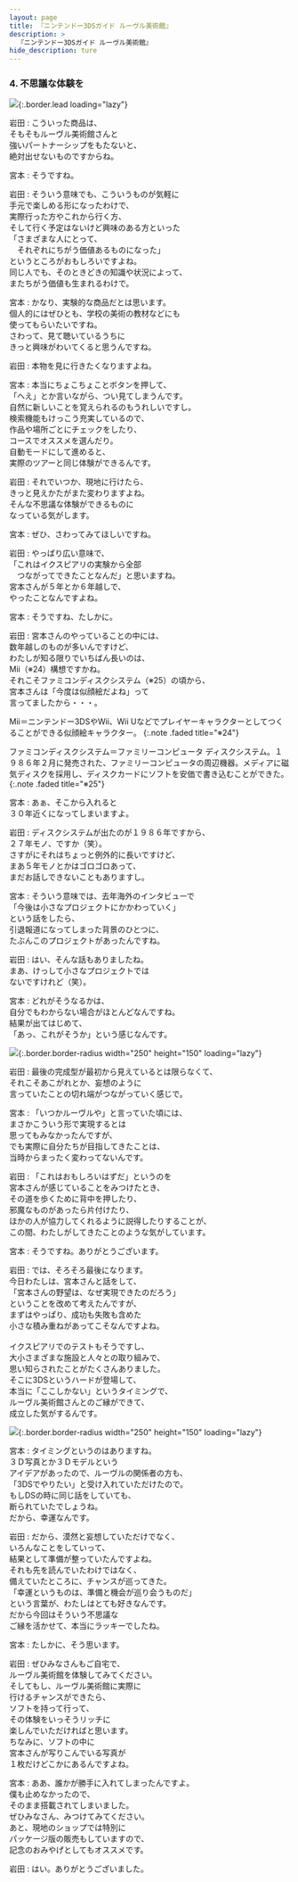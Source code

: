 ```yaml
---
layout: page
title: 『ニンテンドー3DSガイド ルーヴル美術館』
description: >
  『ニンテンドー3DSガイド ルーヴル美術館』
hide_description: ture
---
```


### 4. 不思議な体験を

![](/interviews/jp/3ds/al8j/vol1/img/mainvisual4.jpg){:.border.lead loading="lazy"}

岩田
: こういった商品は、<br>そもそもルーヴル美術館さんと<br>強いパートナーシップをもたないと、<br>絶対出せないものですからね。

宮本
: そうですね。

岩田
: そういう意味でも、こういうものが気軽に<br>手元で楽しめる形になったわけで、<br>実際行った方やこれから行く方、<br>そして行く予定はないけど興味のある方といった<br>「さまざまな人にとって、<br>　それぞれにちがう価値あるものになった」<br>というところがおもしろいですよね。<br>同じ人でも、そのときどきの知識や状況によって、<br>またちがう価値も生まれるわけで。

宮本
: かなり、実験的な商品だとは思います。<br>個人的にはぜひとも、学校の美術の教材などにも<br>使ってもらいたいですね。<br>さわって、見て聴いているうちに<br>きっと興味がわいてくると思うんですね。

岩田
: 本物を見に行きたくなりますよね。

宮本
: 本当にちょこちょことボタンを押して、<br>「へえ」とか言いながら、つい見てしまうんです。<br>自然に新しいことを覚えられるのもうれしいですし。<br>検索機能もけっこう充実しているので、<br>作品や場所ごとにチェックをしたり、<br>コースでオススメを選んだり。<br>自動モードにして進めると、<br>実際のツアーと同じ体験ができるんです。

岩田
: それでいつか、現地に行けたら、<br>きっと見えかたがまた変わりますよね。<br>そんな不思議な体験ができるものに<br>なっている気がします。

宮本
: ぜひ、さわってみてほしいですね。

岩田
: やっぱり広い意味で、<br>「これはイクスピアリの実験から全部<br>　つながってできたことなんだ」と思いますね。<br>宮本さんが５年とか６年越しで、<br>やったことなんですよね。

宮本
: そうですね、たしかに。

岩田
: 宮本さんのやっていることの中には、<br>数年越しのものが多いんですけど、<br>わたしが知る限りでいちばん長いのは、<br>Mii（※24）構想ですかね。<br>それこそファミコンディスクシステム（※25）の頃から、<br>宮本さんは「今度は似顔絵だよね」って<br>言ってましたから・・・。


Mii＝ニンテンドー3DSやWii、Wii Uなどでプレイヤーキャラクターとしてつくることができる似顔絵キャラクター。
{:.note .faded title="※24"}


ファミコンディスクシステム＝ファミリーコンピュータ ディスクシステム。１９８６年２月に発売された、ファミリーコンピュータの周辺機器。メディアに磁気ディスクを採用し、ディスクカードにソフトを安価で書き込むことができた。
{:.note .faded title="※25"}

宮本
: あぁ、そこから入れると<br>３０年近くになってしまいますよ。

岩田
: ディスクシステムが出たのが１９８６年ですから、<br>２７年モノ、ですか（笑）。<br>さすがにそれはちょっと例外的に長いですけど、<br>まあ５年モノとかはゴロゴロあって、<br>まだお話しできないこともありますし。

宮本
: そういう意味では、去年海外のインタビューで<br>「今後は小さなプロジェクトにかかわっていく」<br>という話をしたら、<br>引退報道になってしまった背景のひとつに、<br>たぶんこのプロジェクトがあったんですね。

岩田
: はい、そんな話もありましたね。<br>まあ、けっして小さなプロジェクトでは<br>ないですけれど（笑）。

宮本
: どれがそうなるかは、<br>自分でもわからない場合がほとんどなんですね。<br>結果が出てはじめて、<br>「あっ、これがそうか」という感じなんです。

![](/interviews/jp/3ds/al8j/vol1/img/photo8.jpg){:.border.border-radius width="250" height="150"  loading="lazy"}

岩田
: 最後の完成型が最初から見えているとは限らなくて、<br>それこそあこがれとか、妄想のように<br>言っていたことの切れ端がつながっていく感じで。

宮本
: 「いつかルーヴルや」と言っていた頃には、<br>まさかこういう形で実現するとは<br>思ってもみなかったんですが、<br>でも実際に自分たちが目指してきたことは、<br>当時からまったく変わってないんです。

岩田
: 「これはおもしろいはずだ」というのを<br>宮本さんが感じていることをみつけたとき、<br>その道を歩くために背中を押したり、<br>邪魔なものがあったら片付けたり、<br>ほかの人が協力してくれるように説得したりすることが、<br>この間、わたしがしてきたことのような気がしています。

宮本
: そうですね。ありがとうございます。

岩田
: では、そろそろ最後になります。<br>今日わたしは、宮本さんと話をして、<br>「宮本さんの野望は、なぜ実現できたのだろう」<br>ということを改めて考えたんですが、<br>まずはやっぱり、成功も失敗も含めた<br>小さな積み重ねがあってこそなんですよね。<br><br>イクスピアリでのテストもそうですし、<br>大小さまざまな施設と人々との取り組みで、<br>思い知らされたことがたくさんありました。<br>そこに3DSというハードが登場して、<br>本当に「ここしかない」というタイミングで、<br>ルーヴル美術館さんとのご縁ができて、<br>成立した気がするんです。

![](/interviews/jp/3ds/al8j/vol1/img/photo9.jpg){:.border.border-radius width="250" height="150"  loading="lazy"}

宮本
: タイミングというのはありますね。<br>３Ｄ写真とか３Ｄモデルという<br>アイデアがあったので、ルーヴルの関係者の方も、<br>「3DSでやりたい」と受け入れていただけたので。<br>もしDSの時に同じ話をしていても、<br>断られていたでしょうね。<br>だから、幸運なんです。

岩田
: だから、漠然と妄想していただけでなく、<br>いろんなことをしていって、<br>結果として準備が整っていたんですよね。<br>それも先を読んでいたわけではなく、<br>備えていたところに、チャンスが巡ってきた。<br>「幸運というものは、準備と機会が巡り会うものだ」<br>という言葉が、わたしはとても好きなんです。<br>だから今回はそういう不思議な<br>ご縁を活かせて、本当にラッキーでしたね。

宮本
: たしかに、そう思います。

岩田
: ぜひみなさんもご自宅で、<br>ルーヴル美術館を体験してみてください。<br>そしてもし、ルーヴル美術館に実際に<br>行けるチャンスができたら、<br>ソフトを持って行って、<br>その体験をいっそうリッチに<br>楽しんでいただければと思います。<br>ちなみに、ソフトの中に<br>宮本さんが写りこんでいる写真が<br>１枚だけどこかにあるんですよね。

宮本
: ああ、誰かが勝手に入れてしまったんですよ。<br>僕も止めなかったので、<br>そのまま搭載されてしまいました。<br>ぜひみなさん、みつけてみてください。<br>あと、現地のショップでは特別に<br>パッケージ版の販売もしていますので、<br>記念のおみやげとしてもオススメです。

岩田
: はい。ありがとうございました。
